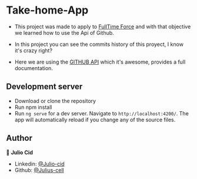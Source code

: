 # Take-home-App

- This project was made to apply to [FullTime Force](https://fulltimeforce.com/) and with that objective we learned how to use the Api of Github.

- In this project you can see the commits history of this proyect, I know it's crazy right? 
- Here we are using the [GITHUB API](https://developer.github.com/v3) which it's awesome, provides a full documentation.

## Development server

- Download or clone the repository
- Run npm install
- Run `ng serve` for a dev server. Navigate to `http://localhost:4200/`. The app will automatically reload if you change any of the source files.

## Author

👤 **Julio Cid**

- Linkedin: [@Julio-cid](https://www.linkedin.com/in/julio-cid-beroiza/)
- Github: [@Julius-cell](https://github.com/Julius-cell)